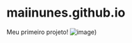 # maiinunes.github.io
Meu primeiro projeto!
![image](https://user-images.githubusercontent.com/108023831/191133646-e79ae3a7-d9d6-4748-92ce-dd3169875f2e.png))
